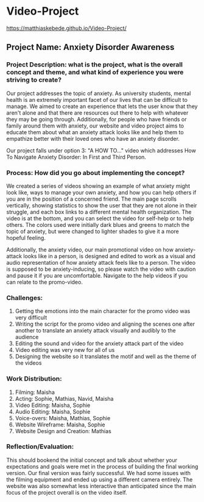 # Video-Project
 
https://matthiaskebede.github.io/Video-Project/

## Project Name: Anxiety Disorder Awareness

### Project Description: what is the project, what is the overall concept and theme, and what kind of experience you were striving to create?
Our project addresses the topic of anxiety. As university students, mental health is an extremely important facet of our lives that can be difficult to manage. We aimed to create an experience that lets the user know that they aren't alone and that there are resources out there to help with whatever they may be going through. Additionally, for people who have friends or family around them with anxiety, our website and video project aims to educate them about what an anxiety attack looks like and help them to empathize better with their loved ones who have an anxiety disorder.

Our project falls under option 3: "A HOW TO..." video which addresses How To Navigate Anxiety Disorder: In First and Third Person.

### Process: How did you go about implementing the concept?
We created a series of videos showing an example of what anxiety might look like, ways to manage your own anxiety, and how you can help others if you are in the position of a concerned friend. The main page scrolls vertically, showing statistics to show the user that they are not alone in their struggle, and each box links to a different mental health organization. The video is at the bottom, and you can select the video for self-help or to help others. The colors used were initially dark blues and greens to match the topic of anxiety, but were changed to lighter shades to give it a more hopeful feeling.

Additionally, the anxiety video, our main promotional video on how anxiety-attack looks like in a person, is designed and edited to work as a visual and audio representation of how anxiety attack feels like to a person. The video is supposed to be anxiety-inducing, so please watch the video with caution and pause it if you are uncomfortable. Navigate to the help videos if you can relate to the promo-video.


### Challenges:
  1. Getting the emotions into the main character for the promo video was very difficult
  2. Writing the script for the promo video and aligning the scenes one after another to translate an anxiety attack visually and audibly to the audience
  3. Editing the sound and video for the anxiety attack part of the video
  4. Video editing was very new for all of us
  5. Designing the website so it translates the motif and well as the theme of the videos
     
### Work Distribution:

  1. Filming: Maisha
  2. Acting: Sophie, Mathias, Navid, Maisha
  3. Video Editing: Maisha, Sophie
  4. Audio Editing: Maisha, Sophie
  5. Voice-overs: Maisha, Mathias, Sophie
  6. Website Wireframe: Maisha, Sophie
  7. Website Design and Creation: Mathias
     
### Reflection/Evaluation: 
This should bookend the initial concept and talk about whether your expectations and goals were met in the process of building the final working version.
Our final version was fairly successful. We had some issues with the filming equipment and ended up using a different camera entirely. The website was also somewhat less interactive than anticipated since the main focus of the project overall is on the video itself.
